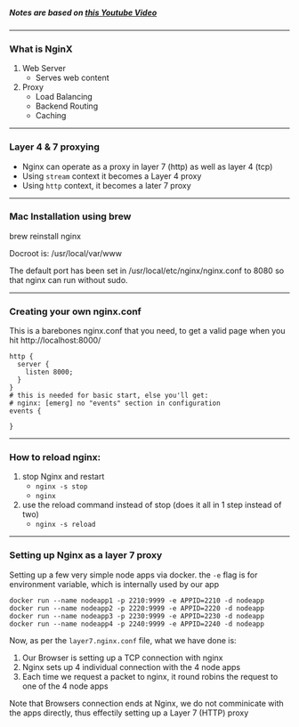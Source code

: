 ##### Notes are based on [this Youtube Video](https://www.youtube.com/watch?v=hcw-NjOh8r0)
---
### What is NginX

1. Web Server
   -  Serves web content
2. Proxy
   - Load Balancing
   - Backend Routing
   - Caching

---
### Layer 4 & 7 proxying

- Nginx can operate as a proxy in layer 7 (http) as well as layer 4 (tcp)
- Using `stream` context it becomes a Layer 4 proxy
- Using `http` context, it becomes a later 7 proxy

---
### Mac Installation using brew

brew reinstall nginx

Docroot is: /usr/local/var/www 

The default port has been set in /usr/local/etc/nginx/nginx.conf to 8080 so that nginx can run without sudo.

---
### Creating your own nginx.conf

This is a barebones nginx.conf that you need, to get a valid page when you hit http://localhost:8000/

```
http {
  server {
    listen 8000;
  }
}
# this is needed for basic start, else you'll get:
# nginx: [emerg] no "events" section in configuration
events {
  
}
```

---
### How to reload nginx:

1. stop Nginx and restart
   - `nginx -s stop`
   - `nginx`
2. use the reload command instead of stop (does it all in 1 step instead of two)
   -  `nginx -s reload`

---
### Setting up Nginx as a layer 7 proxy

Setting up a few very simple node apps via docker. the `-e` flag is for environment variable, which is internally used by our app

```
docker run --name nodeapp1 -p 2210:9999 -e APPID=2210 -d nodeapp
docker run --name nodeapp2 -p 2220:9999 -e APPID=2220 -d nodeapp
docker run --name nodeapp3 -p 2230:9999 -e APPID=2230 -d nodeapp
docker run --name nodeapp4 -p 2240:9999 -e APPID=2240 -d nodeapp
```

Now, as per the `layer7.nginx.conf` file, what we have done is:

1. Our Browser is setting up a TCP connection with nginx
2. Nginx sets up 4 individual connection with the 4 node apps
3. Each time we request a packet to nginx, it round robins the request to one of the 4 node apps

Note that Browsers connection ends at Nginx, we do not comminicate with the apps directly, thus effectily setting up a Layer 7 (HTTP) proxy